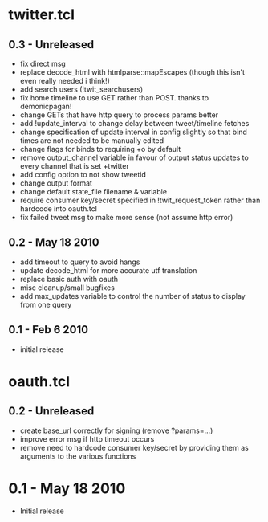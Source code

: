 # twitter.tcl

## 0.3 - Unreleased
  - fix direct msg
  - replace decode_html with htmlparse::mapEscapes (though this isn't even
    really needed i think!)
  - add search users (!twit_searchusers)
  - fix home timeline to use GET rather than POST. thanks to demonicpagan!
  - change GETs that have http query to process params better
  - add !update_interval to change delay between tweet/timeline fetches
  - change specification of update interval in config slightly so that bind
    times are not needed to be manually edited
  - change flags for binds to requiring +o by default
  - remove output_channel variable in favour of output status updates to
    every channel that is set +twitter
  - add config option to not show tweetid
  - change output format
  - change default state_file filename & variable
  - require consumer key/secret specified in !twit_request_token rather than
    hardcode into oauth.tcl
  - fix failed tweet msg to make more sense (not assume http error)

## 0.2 - May 18 2010
  - add timeout to query to avoid hangs
  - update decode_html for more accurate utf translation
  - replace basic auth with oauth
  - misc cleanup/small bugfixes
  - add max_updates variable to control the number of status to display from
    one query

## 0.1 - Feb 6 2010
  - initial release


# oauth.tcl

## 0.2 - Unreleased
  - create base_url correctly for signing (remove ?params=...)
  - improve error msg if http timeout occurs
  - remove need to hardcode consumer key/secret by providing them as arguments
    to the various functions

# 0.1 - May 18 2010
  - Initial release
